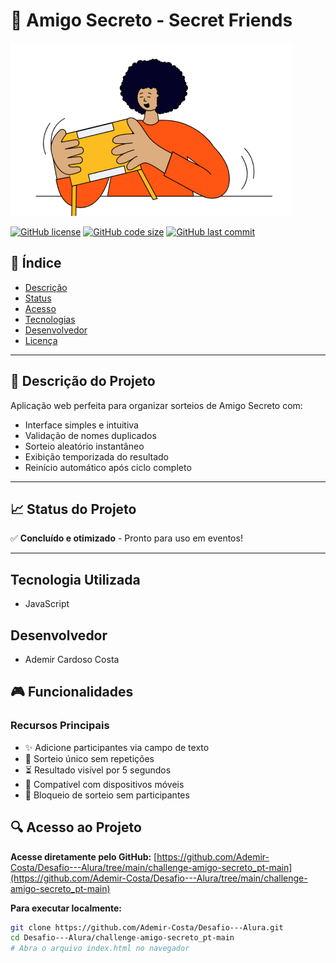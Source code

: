 # 🎅 Amigo Secreto - Secret Friends

![Capa](https://raw.githubusercontent.com/Ademir-Costa/Desafio---Alura/main/challenge-amigo-secreto_pt-main/assets/amigo-secreto.png)

[![GitHub license](https://img.shields.io/github/license/Ademir-Costa/Desafio---Alura)](https://github.com/Ademir-Costa/Desafio---Alura/blob/main/LICENSE)
[![GitHub code size](https://img.shields.io/github/languages/code-size/Ademir-Costa/Desafio---Alura)](https://github.com/Ademir-Costa/Desafio---Alura/tree/main/challenge-amigo-secreto_pt-main)
[![GitHub last commit](https://img.shields.io/github/last-commit/Ademir-Costa/Desafio---Alura)](https://github.com/Ademir-Costa/Desafio---Alura/commits/main)

## 📑 Índice
- [Descrição](#-descrição-do-projeto)
- [Status](#-status-do-projeto)
- [Acesso](#-acesso-ao-projeto)
- [Tecnologias](#-tecnologias-utilizadas)
- [Desenvolvedor](#-pessoa-desenvolvedora)
- [Licença](#-licença)

---

## 🚀 Descrição do Projeto
Aplicação web perfeita para organizar sorteios de Amigo Secreto com:
- Interface simples e intuitiva
- Validação de nomes duplicados
- Sorteio aleatório instantâneo
- Exibição temporizada do resultado
- Reinício automático após ciclo completo

---

## 📈 Status do Projeto
✅ **Concluído e otimizado** - Pronto para uso em eventos!

---
## Tecnologia Utilizada
- JavaScript

## Desenvolvedor
- Ademir Cardoso Costa

## 🎮 Funcionalidades

### Recursos Principais
- ✨ Adicione participantes via campo de texto
- 🎲 Sorteio único sem repetições
- ⏳ Resultado visível por 5 segundos
- 📱 Compatível com dispositivos móveis
- 🚫 Bloqueio de sorteio sem participantes


## 🔍 Acesso ao Projeto
**Acesse diretamente pelo GitHub:**
[https://github.com/Ademir-Costa/Desafio---Alura/tree/main/challenge-amigo-secreto_pt-main](https://github.com/Ademir-Costa/Desafio---Alura/tree/main/challenge-amigo-secreto_pt-main)

**Para executar localmente:**
```bash
git clone https://github.com/Ademir-Costa/Desafio---Alura.git
cd Desafio---Alura/challenge-amigo-secreto_pt-main
# Abra o arquivo index.html no navegador
